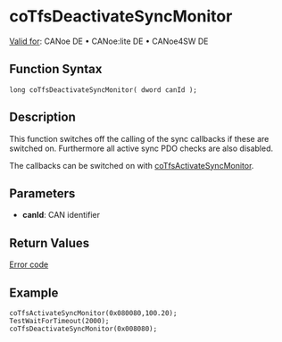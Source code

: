 # coTfsDeactivateSyncMonitor

[Valid for](../../../../Shared/FeatureAvailability.md): CANoe DE • CANoe:lite DE • CANoe4SW DE

## Function Syntax

```plaintext
long coTfsDeactivateSyncMonitor( dword canId );
```

## Description

This function switches off the calling of the sync callbacks if these are switched on. Furthermore all active sync PDO checks are also disabled.

The callbacks can be switched on with [coTfsActivateSyncMonitor](CAPLfunctionCoTfsActivateSyncMonitor.md).

## Parameters

- **canId**: CAN identifier

## Return Values

[Error code](../CAPLfunctionsCANopenNLTFSErrorCodes.md)

## Example

```plaintext
coTfsActivateSyncMonitor(0x080080,100.20);
TestWaitForTimeout(2000);
coTfsDeactivateSyncMonitor(0x008080);
```
